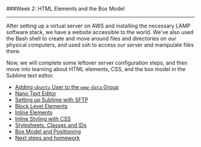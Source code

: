 ###Week 2: HTML Elements and the Box Model

-----

After setting up a virtual server on AWS and installing the necessary LAMP software stack, we have a website accessible to the world. We've also used the Bash shell to create and move around files and directories on our physical computers, and used ssh to access our server and manipulate files there. 

Now, we will complete some leftover server configuration steps, and then move into learning about HTML elements, CSS, and the box model in the Sublime text editor.

- [Adding `ubuntu` User to the `www-data` Group](www-data.md)
- [Nano Text Editor](nano.md)
- [Setting up Sublime with SFTP](sublime.md)
- [Block Level Elements](block.md)
- [Inline Elements](inline.md)
- [Inline Styling with CSS](inline-css.md)
- [Stylesheets, Classes and IDs](class-id.md)
- [Box Model and Positioning](box-model.md)
- [Next steps and homework](homework.md)
